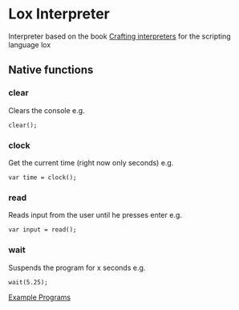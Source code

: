 # Lox Interpreter
Interpreter based on the book [Crafting interpreters](https://craftinginterpreters.com/contents.html) for the scripting language lox
## Native functions
### clear
Clears the console e.g.
```
clear();
```
### clock
Get the current time (right now only seconds) e.g.
```
var time = clock();
```
### read
Reads input from the user until he presses enter e.g.
```
var input = read();
```
### wait
Suspends the program for x seconds e.g. 
```
wait(5.25);
```
[Example Programs](https://github.com/FrederikTobner/Lox/blob/master/ExamplePrograms.md)
